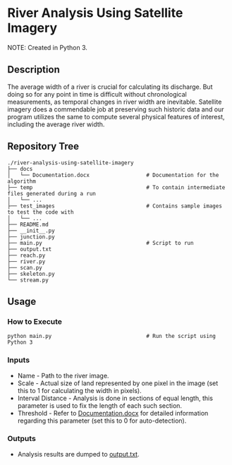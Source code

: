 # River Analysis Using Satellite Imagery

NOTE: Created in Python 3.

## Description

The average width of a river is crucial for calculating its discharge. But doing so for any point in time is difficult without chronological measurements, as temporal changes in river width are inevitable. Satellite imagery does a commendable job at preserving such historic data and our program utilizes the same to compute several physical features of interest, including the average river width.

## Repository Tree
```
./river-analysis-using-satellite-imagery
├── docs
│   └── Documentation.docx                  # Documentation for the algorithm
├── temp                                    # To contain intermediate files generated during a run
│   └── ...
├── test_images                             # Contains sample images to test the code with
│   └── ...
├── README.md
├── __init__.py
├── junction.py
├── main.py                                 # Script to run
├── output.txt
├── reach.py
├── river.py
├── scan.py
├── skeleton.py
└── stream.py
```

## Usage

### How to Execute
```
python main.py                              # Run the script using Python 3
```

### Inputs
- Name - Path to the river image.
- Scale - Actual size of land represented by one pixel in the image (set this to 1 for calculating the width in pixels).
- Interval Distance - Analysis is done in sections of equal length, this parameter is used to fix the length of each such section.
- Threshold - Refer to [Documentation.docx](/docs/Documentation.docx) for detailed information regarding this parameter (set this to 0 for auto-detection).

### Outputs
- Analysis results are dumped to [output.txt](/output.txt).

